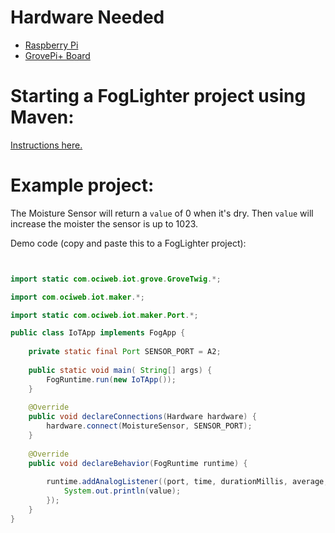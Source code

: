 
# Hardware Needed
- [Raspberry Pi](https://www.raspberrypi.org/)
- [GrovePi+ Board](https://www.dexterindustries.com/shop/grovepi-board/)

# Starting a FogLighter project using Maven: 
[Instructions here.](https://github.com/oci-pronghorn/FogLighter/blob/master/README.md)
 
# Example project:
 
The Moisture Sensor will return a ```value``` of 0 when it's dry. Then ```value``` will increase the moister the sensor is up to 1023.

Demo code (copy and paste this to a FogLighter project):
```java


import static com.ociweb.iot.grove.GroveTwig.*;

import com.ociweb.iot.maker.*;

import static com.ociweb.iot.maker.Port.*;

public class IoTApp implements FogApp {
    
    private static final Port SENSOR_PORT = A2;
    
    public static void main( String[] args) {
        FogRuntime.run(new IoTApp());
    }
    
    @Override
    public void declareConnections(Hardware hardware) {
        hardware.connect(MoistureSensor, SENSOR_PORT);
    }
    
    @Override
    public void declareBehavior(FogRuntime runtime) {
        
        runtime.addAnalogListener((port, time, durationMillis, average, value)->{
            System.out.println(value);
        });   
    }
}

```			

 
 
 
 

